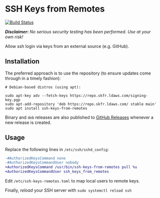 SSH Keys from Remotes
=====================

[![Build Status](https://travis-ci.com/liamdawson/ssh-keys-from-remotes.svg?branch=master)](https://travis-ci.com/liamdawson/ssh-keys-from-remotes)

_**Disclaimer:** No serious security testing has been performed. Use at your own risk!_

Allow ssh login via keys from an external source (e.g. GitHub).

Installation
------------

The preferred approach is to use the repository (to ensure updates come
through in a timely fashion):

```shell
# Debian-based distros (using apt):

sudo apt-key adv --fetch-keys https://repo.skfr.ldaws.com/signing-key.pgp
sudo apt-add-repository 'deb https://repo.skfr.ldaws.com/ stable main'
sudo apt install ssh-keys-from-remotes
```

Binary and `deb` releases are also published to [GitHub Releases](https://github.com/liamdawson/ssh-keys-from-remotes/releases)
whenever a new release is created.

Usage
-----

Replace the following lines in `/etc/ssh/sshd_config`:

```diff
-#AuthorizedKeysCommand none
-#AuthorizedKeysCommandUser nobody
+AuthorizedKeysCommand /usr/bin/ssh-keys-from-remotes pull %u
+AuthorizedKeysCommandUser ssh_keys_from_remotes
```

Edit `/etc/ssh-keys-remotes.toml` to map local users to remote keys.

Finally, *reload* your SSH server with `sudo systemctl reload ssh`
